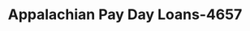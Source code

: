 ---
f_zip-code: 24293
f_state-code: VA
title: Appalachian Pay Day Loans-4657
f_phone: 276-328-8870
f_city-only: Wise
f_address: 422 West Main Street Wise
f_location-unique-id: '4657'
slug: appalachian-pay-day-loans-4657
updated-on: '2024-05-30T13:46:58.046Z'
created-on: '2024-05-30T13:36:59.803Z'
published-on: '2024-05-30T13:54:32.469Z'
f_city-state: cms/city/wise-va.md
f_company: cms/company/appalachian-pay-day-loans.md
f_state: cms/state/virginia.md
layout: '[payday-loan].html'
tags: payday-loan
---